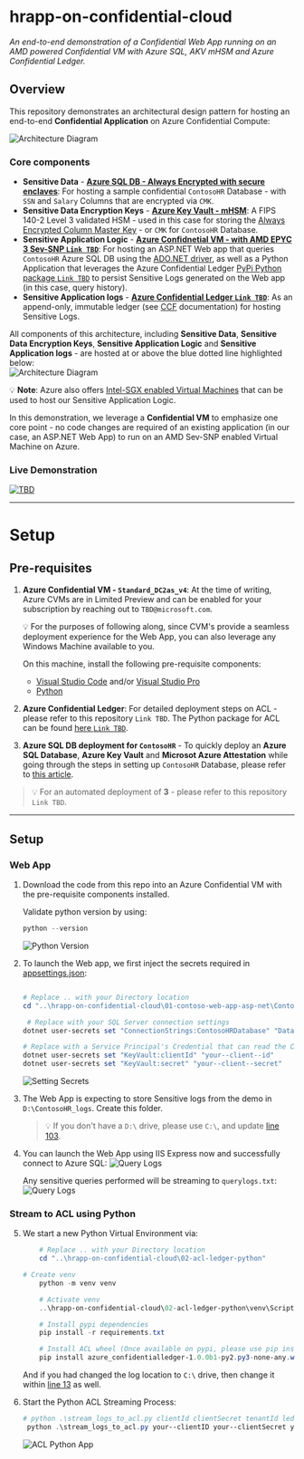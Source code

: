 # hrapp-on-confidential-cloud

_An end-to-end demonstration of a Confidential Web App running on an AMD powered Confidential VM with Azure SQL, AKV mHSM and Azure Confidential Ledger._

## Overview

This repository demonstrates an architectural design pattern for hosting an end-to-end **Confidential Application** on Azure Confidential Compute:<br>

![Architecture Diagram](images/Architecture-Diagram.png)

### Core components

- **Sensitive Data** - [**Azure SQL DB - Always Encrypted with secure enclaves**](https://docs.microsoft.com/en-us/azure/azure-sql/database/always-encrypted-with-secure-enclaves-landing): For hosting a sample confidential `ContosoHR` Database - with `SSN` and `Salary` Columns that are encrypted via `CMK`.
- **Sensitive Data Encryption Keys** - [**Azure Key Vault - mHSM**](https://docs.microsoft.com/en-us/azure/key-vault/managed-hsm/overview): A FIPS 140-2 Level 3 validated HSM - used in this case for storing the [Always Encrypted Column Master Key](https://docs.microsoft.com/en-us/sql/relational-databases/security/encryption/create-and-store-column-master-keys-always-encrypted?view=sql-server-ver15) - or `CMK` for `ContosoHR` Database.
- **Sensitive Application Logic** - [**Azure Confidnetial VM - with AMD EPYC 3 Sev-SNP `Link TBD`**](TBD): For hosting an ASP.NET Web app that queries `ContosoHR` Azure SQL DB using the [ADO.NET driver](https://docs.microsoft.com/en-us/sql/connect/ado-net/microsoft-ado-net-sql-server?view=azuresqldb-current), as well as a Python Application that leverages the Azure Confidential Ledger [PyPi Python package `Link TBD`](TBD) to persist Sensitive Logs generated on the Web app (in this case, query history).
- **Sensitive Application logs** - [**Azure Confidential Ledger `Link TBD`**](TBD): As an append-only, immutable ledger (see [CCF](https://microsoft.github.io/CCF/main/overview/concepts.html#ledger) documentation) for hosting Sensitive Logs.

All components of this architecture, including **Sensitive Data**, **Sensitive Data Encryption Keys**, **Sensitive Application Logic** and **Sensitive Application logs** - are hosted at or above the blue dotted line highlighted below: <br>
![Architecture Diagram](images/Architecture-Components.png)

💡 **Note**: Azure also offers [Intel-SGX enabled Virtual Machines](https://docs.microsoft.com/en-us/azure/confidential-computing/confidential-computing-enclaves#intel-sgx-enabled-virtual-machines) that can be used to host our Sensitive Application Logic.

In this demonstration, we leverage a **Confidential VM** to emphasize one core point - no code changes are required of an existing application (in our case, an ASP.NET Web App) to run on an AMD Sev-SNP enabled Virtual Machine on Azure.

### Live Demonstration

[![TBD](images/Build%20YouTube.png)](TBD)

---

# Setup

## Pre-requisites

1. **Azure Confidential VM - `Standard_DC2as_v4`**: At the time of writing, Azure CVMs are in Limited Preview and can be enabled for your subscription by reaching out to `TBD@microsoft.com`.

   💡 For the purposes of following along, since CVM's provide a seamless deployment experience for the Web App, you can also leverage any Windows Machine available to you.

   On this machine, install the following pre-requisite components:

   - [Visual Studio Code](https://code.visualstudio.com/) and/or [Visual Studio Pro](https://visualstudio.microsoft.com/vs/professional/)
   - [Python](https://www.python.org/downloads/release/python-385/)

2. **Azure Confidential Ledger**: For detailed deployment steps on ACL - please refer to this repository `Link TBD`. The Python package for ACL can be found [here `Link TBD`](TBD).

3. **Azure SQL DB deployment for `ContosoHR`** - To quickly deploy an **Azure SQL Database**, **Azure Key Vault** and **Microsot Azure Attestation** while going through the steps in setting up `ContosoHR` Database, please refer to [this article](https://docs.microsoft.com/en-us/azure/azure-sql/database/always-encrypted-enclaves-getting-started).

> 💡 For an automated deployment of **3** - please refer to this repository `Link TBD`.

---

## Setup

### Web App

1. Download the code from this repo into an Azure Confidential VM with the pre-requisite components installed.

   Validate python version by using:

   ```powershell
   python --version
   ```

   ![Python Version](images/01-python-version.png)

2. To launch the Web app, we first inject the secrets required in [appsettings.json](01-contoso-web-app-asp-net\ContosoHR\appsettings.json):

   ```powershell

   # Replace .. with your Directory location
   cd "..\hrapp-on-confidential-cloud\01-contoso-web-app-asp-net\ContosoHR"

    # Replace with your SQL Server connection settings
   dotnet user-secrets set "ConnectionStrings:ContosoHRDatabase" "Data Source = your--azure--sqlserver.database.windows.net; Initial Catalog = ContosoHR; Column Encryption Setting = Enabled;Attestation Protocol = AAS; Enclave Attestation Url = https://your--attestation--url.eus.attest.azure.net/attest/SgxEnclave; User Id = your--sql--username; Password = your--sql--password"

   # Replace with a Service Principal's Credential that can read the CMK from AKV
   dotnet user-secrets set "KeyVault:clientId" "your--client--id"
   dotnet user-secrets set "KeyVault:secret" "your--client--secret"
   ```

   ![Setting Secrets](images/02-setting-secrets.png)

3. The Web App is expecting to store Sensitive logs from the demo in `D:\ContosoHR_logs`. Create this folder.

   > 💡 If you don't have a `D:\` drive, please use `C:\`, and update [line 103](01-contoso-web-app-asp-net\ContosoHR\Controllers\EmployeeController.cs).

4. You can launch the Web App using IIS Express now and successfully connect to Azure SQL:
   ![Query Logs](images/03-IISLogs.gif)

   Any sensitive queries performed will be streaming to `querylogs.txt`:
   ![Query Logs](images/04-sensitive-queries.png)

### Stream to ACL using Python

5. We start a new Python Virtual Environment via:

   ```powershell
       # Replace .. with your Directory location
       cd "..\hrapp-on-confidential-cloud\02-acl-ledger-python"

   # Create venv
       python -m venv venv

       # Activate venv
       ..\hrapp-on-confidential-cloud\02-acl-ledger-python\venv\Scripts\Activate.ps1

       # Install pypi dependencies
       pip install -r requirements.txt

       # Install ACL wheel (Once available on pypi, please use pip install azure-confidentialledger instead)
       pip install azure_confidentialledger-1.0.0b1-py2.py3-none-any.whl

   ```

   And if you had changed the log location to `C:\` drive, then change it within [line 13](02-acl-ledger-python\stream_logs_to_acl.py) as well.

6. Start the Python ACL Streaming Process:

   ```powershell
   # python .\stream_logs_to_acl.py clientId clientSecret tenantId ledgerID
    python .\stream_logs_to_acl.py your--clientID your--clientSecret your--tenantId your--unique--ledger
   ```

   ![ACL Python App](images/05-python-app.png)
